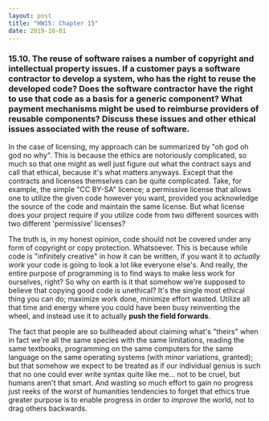 ```yaml
---
layout: post
title: "HW15: Chapter 15"
date: 2019-10-01
---
```


### 15.10. The reuse of software raises a number of copyright and intellectual property issues. If a customer pays a software contractor to develop a system, who has the right to reuse the developed code? Does the software contractor have the right to use that code as a basis for a generic component? What payment mechanisms might be used to reimburse providers of reusable components? Discuss these issues and other ethical issues associated with the reuse of software.

In the case of licensing, my approach can be summarized by "oh god oh god no why". This is because the ethics are notoriously complicated, so much so that one might as well just figure out what the contract says and call that ethical, because it's what matters anyways. Except that the contracts and licenses themselves can be quite complicated. Take, for example, the simple "CC BY-SA" licence; a permissive license that allows one to utilize the given code however you want, provided you acknowledge the source of the code and maintain the same license. But what license does your project require if you utilize code from two different sources with two different 'permissive' licenses?

The truth is, in my honest opinion, code should not be covered under any form of copyright or copy protection. Whatsoever. This is because while code is "infinitely creative" in how it can be written, if you want it to *actually work* your code is going to look a lot like everyone else's. And really, the entire purpose of programming is to find ways to make less work for ourselves, right? So why on earth is it that somehow we're supposed to believe that copying good code is unethical? It's the single most ethical thing you can do; maximize work done, minimize effort wasted. Utilize all that time and energy where you could have been busy reinventing the wheel, and instead use it to actually **push the field forwards**.

The fact that people are so bullheaded about claiming what's "theirs" when in fact we're all the same species with the same limitations, reading the same textbooks, programming on the same computers for the same language on the same operating systems (with *minor* variations, granted); but that somehow we expect to be treated as if our individual genius is such that no one could ever write syntax quite like me... not to be cruel, but humans aren't that smart. And wasting so much effort to gain no progress just reeks of the worst of humanities tendencies to forget that ethics true greater purpose is to enable progress in order to *improve* the world, not to drag others backwards.
